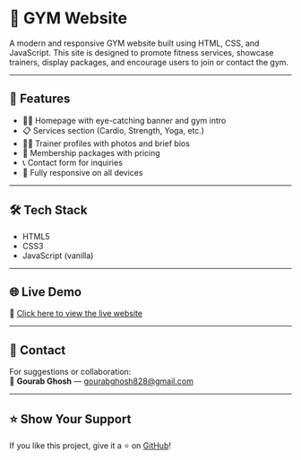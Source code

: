 # 💪 GYM Website

A modern and responsive GYM website built using HTML, CSS, and JavaScript. This site is designed to promote fitness services, showcase trainers, display packages, and encourage users to join or contact the gym.

---

## 🚀 Features

- 🏋️‍♂️ Homepage with eye-catching banner and gym intro  
- 📋 Services section (Cardio, Strength, Yoga, etc.)  
- 🧑‍🏫 Trainer profiles with photos and brief bios  
- 💼 Membership packages with pricing  
- 📞 Contact form for inquiries  
- 📱 Fully responsive on all devices

---

## 🛠️ Tech Stack

- HTML5  
- CSS3  
- JavaScript (vanilla)

---


## 🌐 Live Demo

🔗 [Click here to view the live website](https://gourab-0.github.io/GYM-website/)

---

## 📧 Contact

For suggestions or collaboration:  
📩 **Gourab Ghosh** — gourabghosh828@gmail.com

---

## ⭐️ Show Your Support

If you like this project, give it a ⭐️ on [GitHub](https://github.com/gourab-0/GYM-website)!
